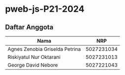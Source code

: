 # pweb-js-P21-2024

## Daftar Anggota

| Nama                        | NRP           |
|-----------------------------|---------------|
| Agnes Zenobia Griselda Petrina | 5027231034    |
| Riskiyatul Nur Oktarani            | 5027231013   |
| George David Nebore          | 5027221043  |
